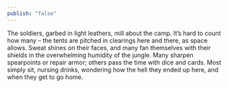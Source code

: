 ```yaml
---
publish: "false"
---
```

The soldiers, garbed in light leathers, mill about the camp. It’s hard to count how many – the tents are pitched in clearings here and there, as space allows. Sweat shines on their faces, and many fan themselves with their shields in the overwhelming humidity of the jungle. Many sharpen spearpoints or repair armor; others pass the time with dice and cards. Most simply sit, nursing drinks, wondering how the hell they ended up here, and when they get to go home.
